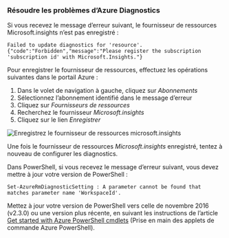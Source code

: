 ### <a name="troubleshoot-azure-diagnostics"></a>Résoudre les problèmes d’Azure Diagnostics

Si vous recevez le message d’erreur suivant, le fournisseur de ressources Microsoft.insights n’est pas enregistré :

`Failed to update diagnostics for 'resource'. {"code":"Forbidden","message":"Please register the subscription 'subscription id' with Microsoft.Insights."}`

Pour enregistrer le fournisseur de ressources, effectuez les opérations suivantes dans le portail Azure :

1.  Dans le volet de navigation à gauche, cliquez sur *Abonnements*
2.  Sélectionnez l’abonnement identifié dans le message d’erreur
3.  Cliquez sur *Fournisseurs de ressources*
4.  Recherchez le fournisseur *Microsoft.insights*
5.  Cliquez sur le lien *Enregistrer*

![Enregistrez le fournisseur de ressources microsoft.insights](./media/log-analytics-troubleshoot-azure-diagnostics/log-analytics-register-microsoft-diagnostics-resource-provider.png)

Une fois le fournisseur de ressources *Microsoft.insights* enregistré, tentez à nouveau de configurer les diagnostics.


Dans PowerShell, si vous recevez le message d’erreur suivant, vous devez mettre à jour votre version de PowerShell :

`Set-AzureRmDiagnosticSetting : A parameter cannot be found that matches parameter name 'WorkspaceId'.`

Mettez à jour votre version de PowerShell vers celle de novembre 2016 (v2.3.0) ou une version plus récente, en suivant les instructions de l’article [Get started with Azure PowerShell cmdlets](https://docs.microsoft.com/powershell/azureps-cmdlets-docs/) (Prise en main des applets de commande Azure PowerShell).
